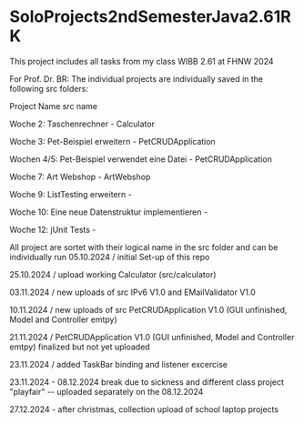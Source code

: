 # SoloProjects2ndSemesterJava2.61RK
This project includes all tasks from my class WIBB 2.61 at FHNW 2024 

For Prof. Dr. BR:
The individual projects are individually saved in the following src folders:

Project Name                                              src name

Woche 2: Taschenrechner                              -    Calculator

Woche 3: Pet-Beispiel erweitern                      -    PetCRUDApplication

Wochen 4/5: Pet-Beispiel verwendet eine Datei        -    PetCRUDApplication

Woche 7: Art Webshop                                 -    ArtWebshop

Woche 9: ListTesting erweitern                       -     

Woche 10: Eine neue Datenstruktur implementieren     -    

Woche 12: jUnit Tests                                -    


All project are sortet with their logical name in the src folder and can be individually run
05.10.2024 / initial Set-up of this repo

25.10.2024 / upload working Calculator (src/calculator)

03.11.2024 / new uploads of src IPv6 V1.0 and EMailValidator V1.0

10.11.2024 / new uploads of src PetCRUDApplication V1.0 (GUI unfinished, Model and Controller emtpy)

21.11.2024 / PetCRUDApplication V1.0 (GUI unfinished, Model and Controller emtpy) finalized but not yet uploaded

23.11.2024 / added TaskBar binding and listener excercise

23.11.2024 - 08.12.2024 break due to sickness and different class project "playfair" -- uploaded separately on the 08.12.2024

27.12.2024 - after christmas, collection upload of school laptop projects

